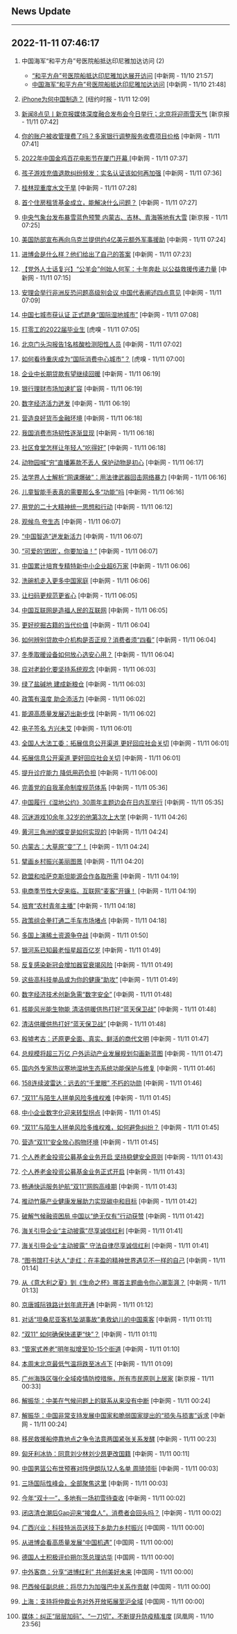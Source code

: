 ## News Update
---
2022-11-11 07:46:17
---
1. 中国海军“和平方舟”号医院船抵达印尼雅加达访问 (2)
    +  <a target="_blank" href="http://www.chinanews.com//gn/2022/11-10/9891782.shtml">“和平方舟”号医院船抵达印尼雅加达展开访问</a> [中新网 - 11/10 21:57]
    +  <a target="_blank" href="http://www.chinanews.com//tp/hd2011/2022/11-10/1048843.shtml">中国海军“和平方舟”号医院船抵达印尼雅加达访问</a> [中新网 - 11/10 21:48]

2. <a target="_blank" href="https://cn.nytimes.com/business/20120122/c00appleone/?utm_source=RSS">iPhone为何中国制造？</a> [纽约时报 - 11/11 12:09]
3. <a target="_blank" href="https://www.bjnews.com.cn/detail-166812197914206.html">新闻8点见丨新京报媒体深度融合发布会今日举行；北京将迎雨雪天气</a> [新京报 - 11/11 07:42]
4. <a target="_blank" href="http://www.chinanews.com//sh/2022/11-11/9891923.shtml">你的账户被收管理费了吗？多家银行调整服务收费项目价格</a> [中新网 - 11/11 07:41]
5. <a target="_blank" href="http://www.chinanews.com//tp/hd2011/2022/11-11/1048863.shtml">2022年中国金鸡百花电影节在厦门开幕	</a> [中新网 - 11/11 07:37]
6. <a target="_blank" href="http://www.chinanews.com//gn/2022/11-11/9891921.shtml">孩子游戏充值退款纠纷频发：实名认证该如何再加强</a> [中新网 - 11/11 07:36]
7. <a target="_blank" href="http://www.chinanews.com//tp/hd2011/2022/11-11/1048858.shtml">桂林现重度水文干旱</a> [中新网 - 11/11 07:28]
8. <a target="_blank" href="http://www.chinanews.com//gn/2022/11-11/9891919.shtml">首个住房租赁基金成立，能解决什么问题？</a> [中新网 - 11/11 07:27]
9. <a target="_blank" href="https://www.bjnews.com.cn/detail-166812183114204.html">中央气象台发布暴雪蓝色预警 内蒙古、吉林、青海等地有大雪</a> [新京报 - 11/11 07:25]
10. <a target="_blank" href="http://www.chinanews.com//gj/2022/11-11/9891917.shtml">美国防部宣布再向乌克兰提供约4亿美元额外军事援助</a> [中新网 - 11/11 07:24]
11. <a target="_blank" href="http://www.chinanews.com//gn/2022/11-11/9891916.shtml">进博会是什么样？他们给出了自己的答案</a> [中新网 - 11/11 07:23]
12. <a target="_blank" href="http://www.chinanews.com//sh/shipin/cns/2022/11-11/news942838.shtml">【党外人士话复兴】“公羊会”创始人何军：十年奔赴 以公益救援传递力量</a> [中新网 - 11/11 07:15]
13. <a target="_blank" href="http://www.chinanews.com//gj/2022/11-11/9891913.shtml">安理会举行非洲反恐问题高级别会议 中国代表阐述四点意见</a> [中新网 - 11/11 07:09]
14. <a target="_blank" href="http://www.chinanews.com//gn/2022/11-11/9891914.shtml">中国七城市获认证 正式跻身“国际湿地城市”</a> [中新网 - 11/11 07:08]
15. <a target="_blank" href="https://www.huxiu.com/article/710400.html">打零工的2022届毕业生</a> [虎嗅 - 11/11 07:05]
16. <a target="_blank" href="http://www.chinanews.com//sh/2022/11-11/9891912.shtml">北京门头沟报告1名核酸检测阳性人员</a> [中新网 - 11/11 07:02]
17. <a target="_blank" href="https://www.huxiu.com/article/710760.html">如何看待重庆成为“国际消费中心城市”？</a> [虎嗅 - 11/11 07:00]
18. <a target="_blank" href="http://www.chinanews.com//cj/2022/11-11/9891909.shtml">企业中长期贷款有望继续回暖</a> [中新网 - 11/11 06:19]
19. <a target="_blank" href="http://www.chinanews.com//cj/2022/11-11/9891910.shtml">银行理财市场加速扩容</a> [中新网 - 11/11 06:19]
20. <a target="_blank" href="http://www.chinanews.com//cj/2022/11-11/9891908.shtml">数字经济活力迸发</a> [中新网 - 11/11 06:19]
21. <a target="_blank" href="http://www.chinanews.com//cj/2022/11-11/9891907.shtml">营造良好货币金融环境</a> [中新网 - 11/11 06:18]
22. <a target="_blank" href="http://www.chinanews.com//cj/2022/11-11/9891906.shtml">我国消费市场韧性逐渐显现</a> [中新网 - 11/11 06:18]
23. <a target="_blank" href="http://www.chinanews.com//sh/2022/11-11/9891905.shtml">社区食堂怎样让年轻人“吃得好”</a> [中新网 - 11/11 06:18]
24. <a target="_blank" href="http://www.chinanews.com//sh/2022/11-11/9891904.shtml">动物园喊“穷”直播筹款不丢人 保护动物是初心</a> [中新网 - 11/11 06:17]
25. <a target="_blank" href="http://www.chinanews.com//sh/2022/11-11/9891902.shtml">法学界人士解析“网课爆破”：用法律武器回击网络暴力</a> [中新网 - 11/11 06:16]
26. <a target="_blank" href="http://www.chinanews.com//sh/2022/11-11/9891903.shtml">儿童智能手表真的需要那么多“功能”吗</a> [中新网 - 11/11 06:16]
27. <a target="_blank" href="http://www.chinanews.com//gn/2022/11-11/9891911.shtml">用党的二十大精神统一思想和行动</a> [中新网 - 11/11 06:12]
28. <a target="_blank" href="http://www.chinanews.com//sh/2022/11-11/9891901.shtml">观候鸟 夸生态</a> [中新网 - 11/11 06:07]
29. <a target="_blank" href="http://www.chinanews.com//cj/2022/11-11/9891899.shtml">“中国智造”迸发新活力</a> [中新网 - 11/11 06:07]
30. <a target="_blank" href="http://www.chinanews.com//gn/2022/11-11/9891900.shtml">“可爱的‘团团’，你要加油！”</a> [中新网 - 11/11 06:07]
31. <a target="_blank" href="http://www.chinanews.com//cj/2022/11-11/9891898.shtml">中国累计培育专精特新中小企业超6万家</a> [中新网 - 11/11 06:06]
32. <a target="_blank" href="http://www.chinanews.com//cj/2022/11-11/9891897.shtml">洗碗机走入更多中国家庭</a> [中新网 - 11/11 06:06]
33. <a target="_blank" href="http://www.chinanews.com//cj/2022/11-11/9891896.shtml">让扫码更规范更省心</a> [中新网 - 11/11 06:05]
34. <a target="_blank" href="http://www.chinanews.com//gn/2022/11-11/9891894.shtml">中国互联网是造福人民的互联网</a> [中新网 - 11/11 06:05]
35. <a target="_blank" href="http://www.chinanews.com//gn/2022/11-11/9891892.shtml">更好挖掘古籍的当代价值</a> [中新网 - 11/11 06:04]
36. <a target="_blank" href="http://www.chinanews.com//cj/2022/11-11/9891893.shtml">如何辨别贷款中介机构是否正规？消费者须“四看”</a> [中新网 - 11/11 06:04]
37. <a target="_blank" href="http://www.chinanews.com//sh/2022/11-11/9891891.shtml">冬季取暖设备如何放心选安心用？</a> [中新网 - 11/11 06:04]
38. <a target="_blank" href="http://www.chinanews.com//gn/2022/11-11/9891889.shtml">应对老龄化要坚持系统观念</a> [中新网 - 11/11 06:03]
39. <a target="_blank" href="http://www.chinanews.com//gn/2022/11-11/9891890.shtml">绿了盐碱地 建成新粮仓</a> [中新网 - 11/11 06:03]
40. <a target="_blank" href="http://www.chinanews.com//cj/2022/11-11/9891887.shtml">政策有温度 助企添活力</a> [中新网 - 11/11 06:02]
41. <a target="_blank" href="http://www.chinanews.com//cj/2022/11-11/9891888.shtml">能源高质量发展迈出新步伐</a> [中新网 - 11/11 06:02]
42. <a target="_blank" href="http://www.chinanews.com//cj/2022/11-11/9891885.shtml">电子签名 方兴未艾</a> [中新网 - 11/11 06:01]
43. <a target="_blank" href="http://www.chinanews.com//gn/2022/11-11/9891886.shtml">全国人大法工委：拓展信息公开渠道 更好回应社会关切</a> [中新网 - 11/11 06:01]
44. <a target="_blank" href="http://www.chinanews.com//gn/2022/11-11/9891886.shtml">拓展信息公开渠道 更好回应社会关切</a> [中新网 - 11/11 06:01]
45. <a target="_blank" href="http://www.chinanews.com//gn/2022/11-11/9891884.shtml">提升诊疗能力 降低用药负担</a> [中新网 - 11/11 06:00]
46. <a target="_blank" href="http://www.chinanews.com//gn/2022/11-11/9891883.shtml">完善党的自我革命制度规范体系</a> [中新网 - 11/11 05:36]
47. <a target="_blank" href="http://www.chinanews.com//gj/2022/11-11/9891882.shtml">中国履行《湿地公约》30周年主题边会在日内瓦举行</a> [中新网 - 11/11 05:35]
48. <a target="_blank" href="http://www.chinanews.com//sh/2022/11-11/9891881.shtml">沉迷游戏10余年 32岁的他第3次上大学</a> [中新网 - 11/11 04:26]
49. <a target="_blank" href="http://www.chinanews.com//gn/2022/11-11/9891880.shtml">黄河三角洲的蝶变是如何实现的</a> [中新网 - 11/11 04:24]
50. <a target="_blank" href="http://www.chinanews.com//gn/2022/11-11/9891879.shtml">内蒙古：大草原“变”了！</a> [中新网 - 11/11 04:24]
51. <a target="_blank" href="http://www.chinanews.com//gn/2022/11-11/9891878.shtml">擘画乡村振兴美丽图景</a> [中新网 - 11/11 04:20]
52. <a target="_blank" href="http://www.chinanews.com//gj/2022/11-11/9891876.shtml">欧盟和哈萨克斯坦能源合作各取所需</a> [中新网 - 11/11 04:19]
53. <a target="_blank" href="http://www.chinanews.com//cj/2022/11-11/9891877.shtml">电商季节性大促来临，互联网“麦客”开镰！</a> [中新网 - 11/11 04:19]
54. <a target="_blank" href="http://www.chinanews.com//sh/2022/11-11/9891875.shtml">培育“农村青年主播”</a> [中新网 - 11/11 04:18]
55. <a target="_blank" href="http://www.chinanews.com//cj/2022/11-11/9891874.shtml">政策组合拳打通二手车市场堵点</a> [中新网 - 11/11 04:18]
56. <a target="_blank" href="http://www.chinanews.com//gj/2022/11-11/9891873.shtml">多国上演稀土资源争夺战</a> [中新网 - 11/11 01:50]
57. <a target="_blank" href="http://www.chinanews.com//gj/2022/11-11/9891872.shtml">银河系已知最老恒星超百亿岁</a> [中新网 - 11/11 01:49]
58. <a target="_blank" href="http://www.chinanews.com//gj/2022/11-11/9891871.shtml">反复感染新冠会增加器官衰竭风险</a> [中新网 - 11/11 01:49]
59. <a target="_blank" href="http://www.chinanews.com//sh/2022/11-11/9891870.shtml">这些高科技单品或为你的健康“助攻”</a> [中新网 - 11/11 01:49]
60. <a target="_blank" href="http://www.chinanews.com//cj/2022/11-11/9891868.shtml">数字经济技术创新急需“数字安全”</a> [中新网 - 11/11 01:48]
61. <a target="_blank" href="http://www.chinanews.com//cj/2022/11-11/9891869.shtml">核能风光能生物能 清洁供暖供热打好“蓝天保卫战”</a> [中新网 - 11/11 01:48]
62. <a target="_blank" href="http://www.chinanews.com//cj/2022/11-11/9891869.shtml">清洁供暖供热打好“蓝天保卫战”</a> [中新网 - 11/11 01:48]
63. <a target="_blank" href="http://www.chinanews.com//cul/2022/11-11/9891867.shtml">殷墟考古：还原更全面、真实、鲜活的商代文明</a> [中新网 - 11/11 01:47]
64. <a target="_blank" href="http://www.chinanews.com//ty/2022/11-11/9891866.shtml">总规模将超三万亿 户外运动产业发展规划勾画新蓝图</a> [中新网 - 11/11 01:47]
65. <a target="_blank" href="http://www.chinanews.com//gn/2022/11-11/9891865.shtml">国内外专家热议寒地湿地生态系统功能保护与修复</a> [中新网 - 11/11 01:46]
66. <a target="_blank" href="http://www.chinanews.com//gn/2022/11-11/9891864.shtml">158连续波雷达：远去的“千里眼” 不朽的功勋</a> [中新网 - 11/11 01:46]
67. <a target="_blank" href="http://www.chinanews.com//cj/2022/11-11/9891862.shtml">“双11”与陌生人拼单风险多维权难</a> [中新网 - 11/11 01:45]
68. <a target="_blank" href="http://www.chinanews.com//cj/2022/11-11/9891863.shtml">中小企业数字化迎来转型拐点</a> [中新网 - 11/11 01:45]
69. <a target="_blank" href="http://www.chinanews.com//cj/2022/11-11/9891862.shtml">“双11”与陌生人拼单风险多维权难，如何避免纠纷？</a> [中新网 - 11/11 01:45]
70. <a target="_blank" href="http://www.chinanews.com//cj/2022/11-11/9891861.shtml">营造“双11”安全放心购物环境</a> [中新网 - 11/11 01:45]
71. <a target="_blank" href="http://www.chinanews.com//cj/2022/11-11/9891860.shtml">个人养老金投资公募基金业务开启 坚持稳健安全原则</a> [中新网 - 11/11 01:43]
72. <a target="_blank" href="http://www.chinanews.com//cj/2022/11-11/9891860.shtml">个人养老金投资公募基金业务正式开启</a> [中新网 - 11/11 01:43]
73. <a target="_blank" href="http://www.chinanews.com//cj/2022/11-11/9891859.shtml">畅通快运服务护航“双11”网购高峰期</a> [中新网 - 11/11 01:43]
74. <a target="_blank" href="http://www.chinanews.com//cj/2022/11-11/9891857.shtml">推动竹藤产业健康发展助力实现碳中和目标</a> [中新网 - 11/11 01:42]
75. <a target="_blank" href="http://www.chinanews.com//gn/2022/11-11/9891858.shtml">破解气候融资困局 中国以“绝无仅有”行动获赞</a> [中新网 - 11/11 01:42]
76. <a target="_blank" href="http://www.chinanews.com//cj/2022/11-11/9891856.shtml">海关引导企业“主动披露”尽享诚信红利</a> [中新网 - 11/11 01:41]
77. <a target="_blank" href="http://www.chinanews.com//cj/2022/11-11/9891856.shtml">海关引导企业“主动披露” 守法自律尽享诚信红利</a> [中新网 - 11/11 01:41]
78. <a target="_blank" href="http://www.chinanews.com//sh/2022/11-11/9891855.shtml">“图书馆打卡达人”走红：在丰盈的精神世界遇见不一样的自己</a> [中新网 - 11/11 01:14]
79. <a target="_blank" href="http://www.chinanews.com//ty/2022/11-11/9891854.shtml">从《意大利之夏》到《生命之杯》哪首主题曲令你心潮澎湃？</a> [中新网 - 11/11 01:13]
80. <a target="_blank" href="http://www.chinanews.com//sh/2022/11-11/9891853.shtml">京唐城际铁路计划年底开通</a> [中新网 - 11/11 01:12]
81. <a target="_blank" href="http://www.chinanews.com//sh/2022/11-11/9891852.shtml">对话“坦桑尼亚客机坠湖事故”勇救幼儿的中国乘客</a> [中新网 - 11/11 01:11]
82. <a target="_blank" href="http://www.chinanews.com//cj/2022/11-11/9891851.shtml">“双11” 如何确保快递更“快”？</a> [中新网 - 11/11 01:11]
83. <a target="_blank" href="http://www.chinanews.com//sh/2022/11-11/9891850.shtml">“管家式养老”明年拟增至10-15个街道</a> [中新网 - 11/11 01:10]
84. <a target="_blank" href="http://www.chinanews.com//sh/2022/11-11/9891849.shtml">本周末北京最低气温将跌至冰点下</a> [中新网 - 11/11 01:09]
85. <a target="_blank" href="https://www.bjnews.com.cn/detail-166809745514190.html">广州海珠区强化全域疫情防控措施，所有市民原则上居家</a> [新京报 - 11/11 00:33]
86. <a target="_blank" href="http://www.chinanews.com//gj/2022/11-11/9891847.shtml">解振华：中美在气候问题上的联系从来没有中断</a> [中新网 - 11/11 00:24]
87. <a target="_blank" href="http://www.chinanews.com//gj/2022/11-11/9891848.shtml">解振华：中国非常支持发展中国家和脆弱国家提出的“损失与损害”诉求</a> [中新网 - 11/11 00:24]
88. <a target="_blank" href="http://www.chinanews.com//gj/2022/11-11/9891846.shtml">移民救援船停靠地点之争令法意两国紧张关系发酵</a> [中新网 - 11/11 00:23]
89. <a target="_blank" href="http://www.chinanews.com//ty/2022/11-11/9891845.shtml">匈牙利冰协：同意刘少林刘少昂更改国籍</a> [中新网 - 11/11 00:11]
90. <a target="_blank" href="http://www.chinanews.com//ty/2022/11-11/9891844.shtml">中国男篮公布世预赛对阵伊朗队12人名单 周琦领衔</a> [中新网 - 11/11 00:03]
91. <a target="_blank" href="http://www.chinanews.com//gj/2022/11-11/9891843.shtml">三场国际性峰会，全部聚焦这里</a> [中新网 - 11/11 00:03]
92. <a target="_blank" href="http://www.chinanews.com//sh/2022/11-11/9891841.shtml">今年“双十一”，多地有一场初雪待查收</a> [中新网 - 11/11 00:02]
93. <a target="_blank" href="http://www.chinanews.com//cj/2022/11-11/9891842.shtml">闭店清仓潮后Gap迎来“接盘人”，消费者会回头吗？</a> [中新网 - 11/11 00:02]
94. <a target="_blank" href="http://news.china.com.cn/2022-11/11/content_78512747.htm">广西兴业：科技特派员送技下乡助力乡村振兴</a> [中国网 - 11/11 00:00]
95. <a target="_blank" href="http://news.china.com.cn/2022-11/11/content_78512721.htm">从进博会看高质量发展“中国机遇”</a> [中国网 - 11/11 00:00]
96. <a target="_blank" href="http://news.china.com.cn/2022-11/11/content_78512723.htm">德国人士积极评价朔尔茨总理访华</a> [中国网 - 11/11 00:00]
97. <a target="_blank" href="http://news.china.com.cn/2022-11/11/content_78512722.htm">中外客商：分享“进博红利” 共创美好未来</a> [中国网 - 11/11 00:00]
98. <a target="_blank" href="http://news.china.com.cn/2022-11/11/content_78512804.htm">巴西候任副总统：将尽力为加强巴中关系作贡献</a> [中国网 - 11/11 00:00]
99. <a target="_blank" href="http://news.china.com.cn/2022-11/11/content_78512763.htm">上海：支持将仲裁业务对外开放拓展至沪全域</a> [中国网 - 11/11 00:00]
100. <a target="_blank" href="https://news.ifeng.com/c/8Kq12ZwVLCR">媒体：纠正“层层加码”、“一刀切”，不断提升防疫精准度</a> [凤凰网 - 11/10 23:56]
